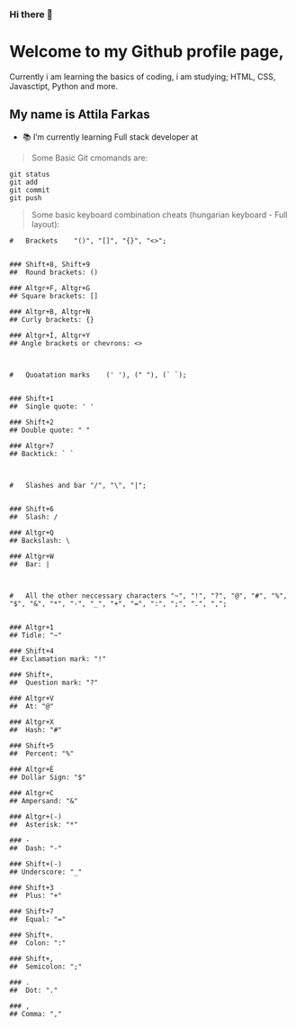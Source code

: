 ### Hi there 👋

# Welcome to my Github profile page,
Currently i am learning the basics of coding, i am studying; HTML, CSS, Javasctipt, Python and more.

## My name is Attila Farkas

- 📚 I’m currently learning Full stack developer at 



> Some Basic Git cmomands are:
```
git status
git add
git commit
git push
```

> Some basic keyboard combination cheats (hungarian keyboard - Full layout):
```
#   Brackets    "()", "[]", "{}", "<>";


### Shift+8, Shift+9
##  Round brackets: ()

### Altgr+F, Altgr+G
## Square brackets: []

### Altgr+B, Altgr+N
## Curly brackets: {}

### Altgr+Í, Altgr+Y
## Angle brackets or chevrons: <>



#   Quoatation marks    (' '), (" "), (` `);


### Shift+1
##  Single quote: ' '

### Shift+2
## Double quote: " "

### Altgr+7
## Backtick: ` `



#   Slashes and bar "/", "\", "|";


### Shift+6
##  Slash: /

### Altgr+Q
## Backslash: \

### Altgr+W
##  Bar: |



#   All the other neccessary characters "~", "!", "?", "@", "#", "%", "$", "&", "*", "-", "_", "+", "=", ":", ";", ".", ",";


### Altgr+1
## Tidle: "~"

### Shift+4
## Exclamation mark: "!"

### Shift+,
##  Question mark: "?"

### Altgr+V
##  At: "@"

### Altgr+X
##  Hash: "#"

### Shift+5
##  Percent: "%"

### Altgr+É
## Dollar Sign: "$"

### Altgr+C
## Ampersand: "&"

### Altgr+(-)
##  Asterisk: "*"

### -
##  Dash: "-"

### Shift+(-)
## Underscore: "_"

### Shift+3
##  Plus: "+"

### Shift+7
##  Equal: "="

### Shift+.
##  Colon: ":"

### Shift+,
##  Semicolon: ";"

### .
##  Dot: "."

### ,
## Comma: ","
```
<!--
**fakecrash1/fakecrash1** is a ✨ _special_ ✨ repository because its `README.md` (this file) appears on your GitHub profile.

Here are some ideas to get you started:

- 🔭 I’m currently working on ...
- 🌱 I’m currently learning ...
- 👯 I’m looking to collaborate on ...
- 🤔 I’m looking for help with ...
- 💬 Ask me about ...
- 📫 How to reach me: ...
- 😄 Pronouns: ...
- ⚡ Fun fact: ...
-->
